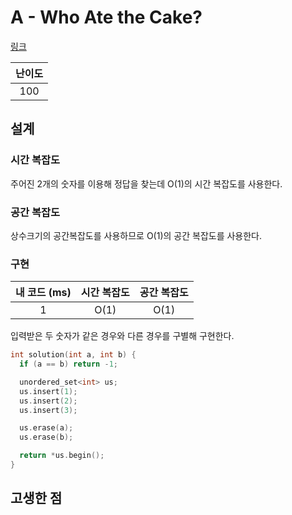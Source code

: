# A - Who Ate the Cake?

[링크](https://atcoder.jp/contests/abc355/tasks/abc355_a)

| 난이도 |
| :----: |
|  100   |

## 설계

### 시간 복잡도

주어진 2개의 숫자를 이용해 정답을 찾는데 O(1)의 시간 복잡도를 사용한다.

### 공간 복잡도

상수크기의 공간복잡도를 사용하므로 O(1)의 공간 복잡도를 사용한다.

### 구현

| 내 코드 (ms) | 시간 복잡도 | 공간 복잡도 |
| :----------: | :---------: | :---------: |
|      1       |    O(1)     |    O(1)     |

입력받은 두 숫자가 같은 경우와 다른 경우를 구별해 구현한다.

```cpp
int solution(int a, int b) {
  if (a == b) return -1;

  unordered_set<int> us;
  us.insert(1);
  us.insert(2);
  us.insert(3);

  us.erase(a);
  us.erase(b);

  return *us.begin();
}
```

## 고생한 점
